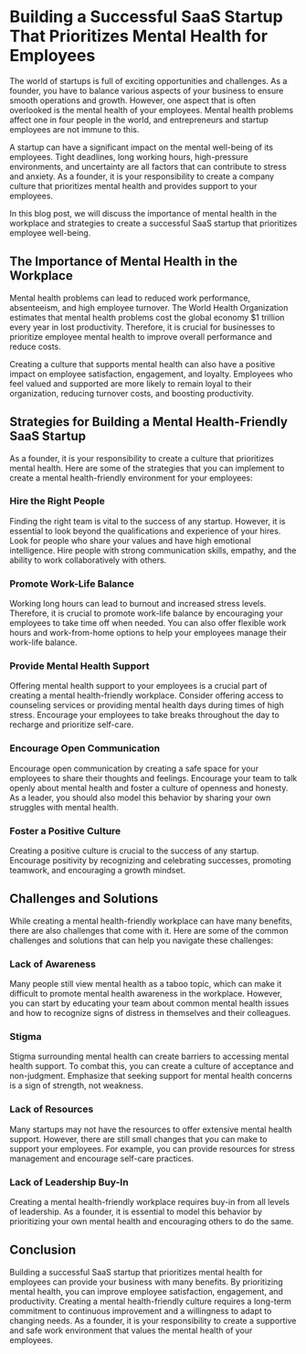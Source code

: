 # Building a Successful SaaS Startup That Prioritizes Mental Health for Employees

The world of startups is full of exciting opportunities and challenges. As a founder, you have to balance various aspects of your business to ensure smooth operations and growth. However, one aspect that is often overlooked is the mental health of your employees. Mental health problems affect one in four people in the world, and entrepreneurs and startup employees are not immune to this.

A startup can have a significant impact on the mental well-being of its employees. Tight deadlines, long working hours, high-pressure environments, and uncertainty are all factors that can contribute to stress and anxiety. As a founder, it is your responsibility to create a company culture that prioritizes mental health and provides support to your employees.

In this blog post, we will discuss the importance of mental health in the workplace and strategies to create a successful SaaS startup that prioritizes employee well-being.

## The Importance of Mental Health in the Workplace

Mental health problems can lead to reduced work performance, absenteeism, and high employee turnover. The World Health Organization estimates that mental health problems cost the global economy $1 trillion every year in lost productivity. Therefore, it is crucial for businesses to prioritize employee mental health to improve overall performance and reduce costs.

Creating a culture that supports mental health can also have a positive impact on employee satisfaction, engagement, and loyalty. Employees who feel valued and supported are more likely to remain loyal to their organization, reducing turnover costs, and boosting productivity.

## Strategies for Building a Mental Health-Friendly SaaS Startup

As a founder, it is your responsibility to create a culture that prioritizes mental health. Here are some of the strategies that you can implement to create a mental health-friendly environment for your employees:

### Hire the Right People

Finding the right team is vital to the success of any startup. However, it is essential to look beyond the qualifications and experience of your hires. Look for people who share your values and have high emotional intelligence. Hire people with strong communication skills, empathy, and the ability to work collaboratively with others.

### Promote Work-Life Balance

Working long hours can lead to burnout and increased stress levels. Therefore, it is crucial to promote work-life balance by encouraging your employees to take time off when needed. You can also offer flexible work hours and work-from-home options to help your employees manage their work-life balance.

### Provide Mental Health Support

Offering mental health support to your employees is a crucial part of creating a mental health-friendly workplace. Consider offering access to counseling services or providing mental health days during times of high stress. Encourage your employees to take breaks throughout the day to recharge and prioritize self-care.

### Encourage Open Communication

Encourage open communication by creating a safe space for your employees to share their thoughts and feelings. Encourage your team to talk openly about mental health and foster a culture of openness and honesty. As a leader, you should also model this behavior by sharing your own struggles with mental health.

### Foster a Positive Culture

Creating a positive culture is crucial to the success of any startup. Encourage positivity by recognizing and celebrating successes, promoting teamwork, and encouraging a growth mindset.

## Challenges and Solutions

While creating a mental health-friendly workplace can have many benefits, there are also challenges that come with it. Here are some of the common challenges and solutions that can help you navigate these challenges:

### Lack of Awareness

Many people still view mental health as a taboo topic, which can make it difficult to promote mental health awareness in the workplace. However, you can start by educating your team about common mental health issues and how to recognize signs of distress in themselves and their colleagues.

### Stigma

Stigma surrounding mental health can create barriers to accessing mental health support. To combat this, you can create a culture of acceptance and non-judgment. Emphasize that seeking support for mental health concerns is a sign of strength, not weakness.

### Lack of Resources

Many startups may not have the resources to offer extensive mental health support. However, there are still small changes that you can make to support your employees. For example, you can provide resources for stress management and encourage self-care practices.

### Lack of Leadership Buy-In

Creating a mental health-friendly workplace requires buy-in from all levels of leadership. As a founder, it is essential to model this behavior by prioritizing your own mental health and encouraging others to do the same.

## Conclusion

Building a successful SaaS startup that prioritizes mental health for employees can provide your business with many benefits. By prioritizing mental health, you can improve employee satisfaction, engagement, and productivity. Creating a mental health-friendly culture requires a long-term commitment to continuous improvement and a willingness to adapt to changing needs. As a founder, it is your responsibility to create a supportive and safe work environment that values the mental health of your employees.